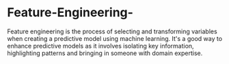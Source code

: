 # Feature-Engineering-
Feature engineering is the process of selecting and transforming variables when creating a predictive model using machine learning. It's a good way to enhance predictive models as it involves isolating key information, highlighting patterns and bringing in someone with domain expertise.
